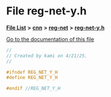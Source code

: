 

# File reg-net-y.h

[**File List**](files.md) **>** [**cnn**](dir_40be95ab8912b8deac694fbe2f8f2654.md) **>** [**reg-net**](dir_d8f74afeea28456534a43cd406cb744b.md) **>** [**reg-net-y.h**](reg-net-y_8h.md)

[Go to the documentation of this file](reg-net-y_8h.md)


```C++
//
// Created by kami on 4/21/25.
//

#ifndef REG_NET_Y_H
#define REG_NET_Y_H

#endif //REG_NET_Y_H
```


